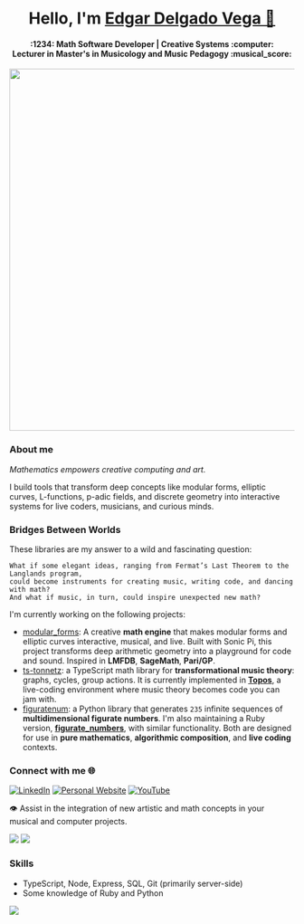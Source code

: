 <h1 align="center">
  Hello, I'm
  <a href="https://edelveart.github.io/" target="_blank" rel="noopener noreferrer"> Edgar Delgado Vega 👋 </a>
</h1>
<h4 align="center">
  :1234: Math Software Developer | Creative Systems :computer: <br>
  Lecturer in Master's in Musicology and Music Pedagogy  :musical_score:
</h4>

<p align="center">
  <img src="https://github.com/user-attachments/assets/6be5ef69-0d26-4d17-902a-d9634166cba6" width="640"/>
</p> 

### About me
_Mathematics empowers creative computing and art._ <br>

I build tools that transform deep concepts like modular forms, elliptic curves, L-functions, p-adic fields, and discrete geometry into interactive systems for live coders, musicians, and curious minds.

### Bridges Between Worlds
These libraries are my answer to a wild and fascinating question:

    What if some elegant ideas, ranging from Fermat’s Last Theorem to the Langlands program, 
    could become instruments for creating music, writing code, and dancing with math?
    And what if music, in turn, could inspire unexpected new math?
    
I'm currently working on the following projects:

- [modular_forms](https://rubygems.org/gems/modular_forms): A creative **math engine** that makes modular forms and elliptic curves interactive, musical, and live. Built with Sonic Pi, this project transforms deep arithmetic geometry into a playground for code and sound. Inspired in **LMFDB**, **SageMath**, **Pari/GP**. 
- [ts-tonnetz](https://www.npmjs.com/package/ts-tonnetz): a TypeScript math library for **transformational music theory**: graphs, cycles, group actions. It is currently implemented in [**Topos**](https://topos.live/), a live-coding environment where music theory becomes code you can jam with.
- [figuratenum](https://pypi.org/project/figuratenum/): a Python library that generates `235` infinite sequences of **multidimensional figurate numbers**. I'm also maintaining a Ruby version, [**figurate_numbers**](https://rubygems.org/gems/figurate_numbers), with similar functionality. Both are designed for use in **pure mathematics**, **algorithmic composition**, and **live coding** contexts.

### Connect with me 🌐 

[![LinkedIn](https://img.shields.io/badge/LinkedIn-%230077B5.svg?logo=linkedin&logoColor=white)](https://linkedin.com/in/edgararmandodelgadovega) [![Personal Website]( https://img.shields.io/badge/Personal%20Website-191970?style=for-the-badge)](https://edelveart.github.io/) [![YouTube](https://img.shields.io/badge/YouTube-%23FF0000.svg?logo=YouTube&logoColor=white)](https://www.youtube.com/@edelve_math_code)

:eye: Assist in the integration of new artistic and math concepts in your musical and computer projects. 

![](https://github-readme-stats.vercel.app/api?username=edelveart&theme=yeblu&hide_border=false&include_all_commits=false&count_private=false)
![](https://github-readme-stats.vercel.app/api/top-langs/?username=edelveart&theme=yeblu&hide_border=false&include_all_commits=false&count_private=false&layout=compact)<br/>

<!--PS: I am not a mathematician or a programmer, so the code and ideas that you can find here are mostly my best effort at abstraction.-->

### Skills
- TypeScript, Node, Express, SQL, Git (primarily server-side)
- Some knowledge of Ruby and Python

[![](https://visitcount.itsvg.in/api?id=edelveart&icon=0&color=0)](https://visitcount.itsvg.in)
